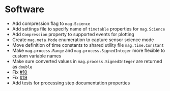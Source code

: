 # Software

- Add compression flag to `mag.Science`
- Add settings file to specify name of `timetable` properties for `mag.Science`
- Add `Compression` property to supported events for plotting
- Create `mag.meta.Mode` enumeration to capture sensor science mode
- Move definition of time constants to shared utility file `mag.time.Constant`
- Make `mag.process.Range` and `mag.process.SignedInteger` more flexible to custom variable names
- Make sure converted values in `mag.process.SignedInteger` are returned as `double`
- Fix [#10](https://github.com/ImperialCollegeLondon/MAG-Data-Visualization-Toolbox/issues/10)
- Fix [#19](https://github.com/ImperialCollegeLondon/MAG-Data-Visualization-Toolbox/issues/19)
- Add tests for processing step documentation properties
